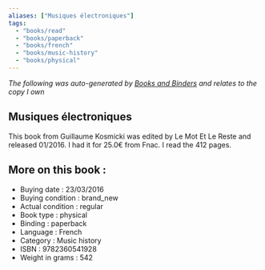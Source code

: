 ```yaml
---
aliases: ["Musiques électroniques"] 
tags: 
  - "books/read" 
  - "books/paperback" 
  - "books/french"
  - "books/music-history"
  - "books/physical"
---
```


_The following was auto-generated by [Books and Binders](Books%20and%20Binders.md) and relates to the copy I own_
## Musiques électroniques
This book from Guillaume Kosmicki was edited by Le Mot Et Le Reste and released 01/2016. I had it for 25.0€ from Fnac. I read the 412 pages.

## More on this book :
- Buying date : 23/03/2016
- Buying condition : brand_new
- Actual condition : regular
- Book type : physical
- Binding : paperback
- Language : French
- Category : Music history
- ISBN : 9782360541928
- Weight in grams : 542
